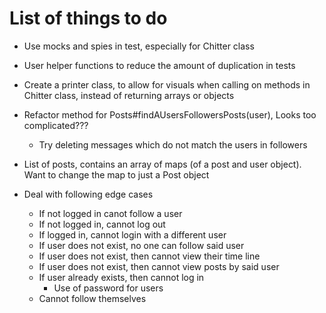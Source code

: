 # List of things to do

- Use mocks and spies in test, especially for Chitter class
- User helper functions to reduce the amount of duplication in tests

- Create a printer class, to allow for visuals when calling on methods in Chitter class, instead of returning arrays or objects

- Refactor method for Posts#findAUsersFollowersPosts(user), Looks too complicated???
  - Try deleting messages which do not match the users in followers

- List of posts, contains an array of maps (of a post and user object). Want to change the map to just a Post object

- Deal with following edge cases
  - If not logged in canot follow a user
  - If not logged in, cannot log out
  - If logged in, cannot login with a different user
  - If user does not exist, no one can follow said user
  - If user does not exist, then cannot view their time line
  - If user does not exist, then cannot view posts by said user
  - If user already exists, then cannot log in
    - Use of password for users
  - Cannot follow themselves
